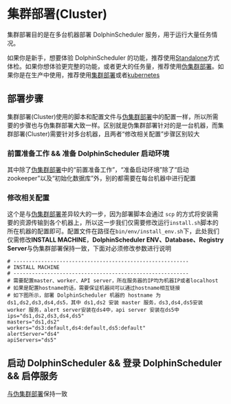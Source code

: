 # 集群部署(Cluster)

集群部署目的是在多台机器部署 DolphinScheduler 服务，用于运行大量任务情况。

如果你是新手，想要体验 DolphinScheduler 的功能，推荐使用[Standalone](standalone.md)方式体检。如果你想体验更完整的功能，或者更大的任务量，推荐使用[伪集群部署](pseudo-cluster.md)。如果你是在生产中使用，推荐使用[集群部署](cluster.md)或者[kubernetes](kubernetes.md)

## 部署步骤

集群部署(Cluster)使用的脚本和配置文件与[伪集群部署](pseudo-cluster.md)中的配置一样，所以所需要的步骤也与伪集群部署大致一样。区别就是伪集群部署针对的是一台机器，而集群部署(Cluster)需要针对多台机器，且两者“修改相关配置”步骤区别较大

### 前置准备工作 && 准备 DolphinScheduler 启动环境

其中除了[伪集群部署](pseudo-cluster.md)中的“前置准备工作”，“准备启动环境”除了“启动zookeeper”以及“初始化数据库”外，别的都需要在每台机器中进行配置

### 修改相关配置

这个是与[伪集群部署](pseudo-cluster.md)差异较大的一步，因为部署脚本会通过 `scp` 的方式将安装需要的资源传输到各个机器上，所以这一步我们仅需要修改运行`install.sh`脚本的所在机器的配置即可。配置文件在路径在`bin/env/install_env.sh`下，此处我们仅需修改**INSTALL MACHINE**，**DolphinScheduler ENV、Database、Registry Server**与伪集群部署保持一致，下面对必须修改参数进行说明

```shell
# ---------------------------------------------------------
# INSTALL MACHINE
# ---------------------------------------------------------
# 需要配置master、worker、API server，所在服务器的IP均为机器IP或者localhost
# 如果是配置hostname的话，需要保证机器间可以通过hostname相互链接
# 如下图所示，部署 DolphinScheduler 机器的 hostname 为 ds1,ds2,ds3,ds4,ds5，其中 ds1,ds2 安装 master 服务，ds3,ds4,ds5安装 worker 服务，alert server安装在ds4中，api server 安装在ds5中
ips="ds1,ds2,ds3,ds4,ds5"
masters="ds1,ds2"
workers="ds3:default,ds4:default,ds5:default"
alertServer="ds4"
apiServers="ds5"
```

## 启动 DolphinScheduler && 登录 DolphinScheduler && 启停服务

[与伪集群部署](pseudo-cluster.md)保持一致

